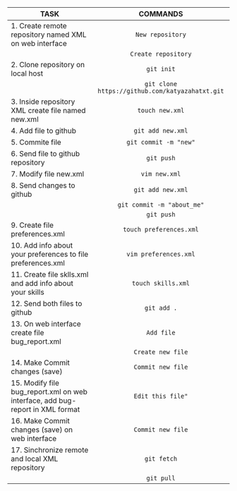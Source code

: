 |            TASK                                                                 |         COMMANDS                                   |
|---------------------------------------------------------------------------------|:--------------------------------------------------:|
| 1. Create remote repository named XML on web interface                          | ```New repository```                               |
|                                                                                 | ```Create repository```                            |
| 2. Clone repository on local host                                               | ```git init```                                     |
|                                                                                 | ```git clone https://github.com/katyazahatxt.git```|  
| 3. Inside repository XML create file named new.xml                              | ```touch new.xml```                                |
| 4. Add file to github                                                           | ```git add new.xml```                              |
| 5. Commite file                                                                 | ```git commit -m "new"```                          |
| 6. Send file to github repository                                               | ```git push```                                     |
| 7. Modify file new.xml                                                          | ```vim new.xml```                                  |
| 8. Send changes to github                                                       | ```git add new.xml```                              |
|                                                                                 | ```git commit -m "about_me"```                     | 
|                                                                                 | ```git push```                                     |
| 9. Create file preferences.xml                                                  | ```touch preferences.xml```                        |
| 10. Add info about your preferences to file preferences.xml                     | ```vim preferences.xml```                          |
| 11. Create file sklls.xml and add info about your skills                        | ```touch skills.xml```                             |
| 12. Send both files to github                                                   | ```git add .```                                    | 
| 13. On web interface create file bug_report.xml                                 | ```Add file```                                     |
|                                                                                 | ```Create new file```                              |
| 14. Make Commit changes (save)                                                  | ```Commit new file```                              |
| 15. Modify file bug_report.xml on web interface, add bug-report in XML format   | ```Edit this file"```                              |
| 16. Make Commit changes (save) on web interface                                 | ```Commit new file```                              |
| 17. Sinchronize remote and local XML repository                                 | ```git fetch```                                    |
|                                                                                 | ```git pull```                                     |